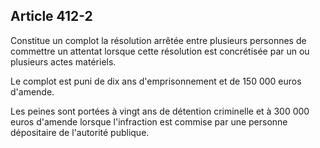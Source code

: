 Article 412-2
----
Constitue un complot la résolution arrêtée entre plusieurs personnes de
commettre un attentat lorsque cette résolution est concrétisée par un ou
plusieurs actes matériels.

Le complot est puni de dix ans d'emprisonnement et de 150 000 euros d'amende.

Les peines sont portées à vingt ans de détention criminelle et à 300 000 euros
d'amende lorsque l'infraction est commise par une personne dépositaire de
l'autorité publique.
